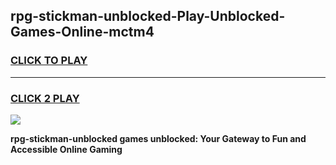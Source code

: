 
## rpg-stickman-unblocked-Play-Unblocked-Games-Online-mctm4
<h3>
<a href="https://premium76.site?title=rpg-stickman-unblocked&ref=25A">CLICK TO PLAY</a></h3>
<hr>

<h3>
<a href="https://premium76.site?title=rpg-stickman-unblocked&ref=25A">CLICK 2 PLAY</a>
  
</h3>

<a href="https://premium76.site?title=rpg-stickman-unblocked&ref=25A"><img src="https://clearcache.store/games.png"></a>


**rpg-stickman-unblocked games unblocked: Your Gateway to Fun and Accessible Online Gaming**
